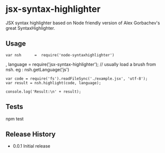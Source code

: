 jsx-syntax-highlighter
=========
JSX syntax highlighter based on Node friendly version of Alex Gorbachev's great SyntaxHighlighter.

## Usage

	var nsh      =  require('node-syntaxhighlighter')
  , language =  require('jsx-syntax-highlighter'); // usually load a brush from nsh. eg : nsh.getLanguage('js')

	var code = require('fs').readFileSync('./example.jsx', 'utf-8');
	var result = nsh.highlight(code, language);

	console.log('Result:\n' + result);
## Tests

  npm test
  
## Release History

* 0.0.1 Initial release